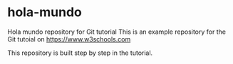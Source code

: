 # hola-mundo
Hola mundo repository for Git tutorial
This is an example repository for the Git tutoial on https://www.w3schools.com

This repository is built step by step in the tutorial.